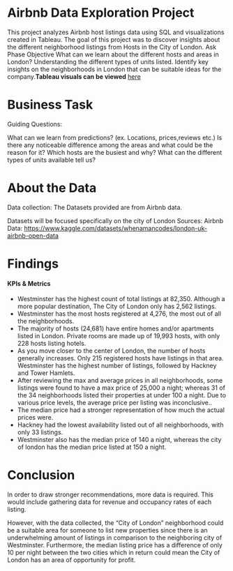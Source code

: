 # Airbnb Data Exploration Project
This project analyzes Airbnb host listings data using SQL and visualizations created in Tableau. The goal of this project was to discover insights about the different neighborhood listings from Hosts in the City of London. Ask Phase Objective What can we learn about the different hosts and areas in London? Understanding the different types of units listed. Identify key insights on the neighborhoods in London that can be suitable ideas for the company.**Tableau visuals can be viewed** [here](https://public.tableau.com/app/profile/giankarlo.alvarado/viz/AirbnbCityofLondon/AirbnbdetailsofLondon#2) 
# Business Task
Guiding Questions:

What can we learn from predictions? (ex. Locations, prices,reviews etc.)
Is there any noticeable difference among the areas and what could be the reason for it?
Which hosts are the busiest and why?
What can the different types of units available tell us?
# About the Data
Data collection: The Datasets provided are from Airbnb data.

Datasets will be focused specifically on the city of London Sources: Airbnb Data: https://www.kaggle.com/datasets/whenamancodes/london-uk-airbnb-open-data 
# Findings
#### KPIs & Metrics
- Westminster has the highest count of total listings at 82,350. Although a more popular destination, The City of London only has 2,562 listings.
- Westminster has the most hosts registered at 4,276, the most out of all the neighborhoods.
- The majority of hosts (24,681) have entire homes and/or apartments listed in London. Private rooms are made up of 19,993 hosts, with only 228 hosts listing hotels.
- As you move closer to the center of London, the number of hosts generally increases. Only 215 registered hosts have listings in that area. Westminster has the highest number of listings, followed by Hackney and Tower Hamlets.
- After reviewing the max and average prices in all neighborhoods, some listings were found to have a max price of 25,000 a night; whereas 31 of the 34 neighborhoods listed their properties at under 100 a night. Due to various price levels, the average price per listing was inconclusive..
- The median price had a stronger representation of how much the actual prices were.
- Hackney had the lowest availability listed out of all neighborhoods, with only 33 listings.
- Westminster also has the median price of 140 a night, whereas the city of london has the median price listed at 150 a night.
# Conclusion
In order to draw stronger recommendations, more data is required. This would include gathering data for revenue and occupancy rates of each listing.

However, with the data collected, the “City of London” neighborhood could be a suitable area for someone to list new properties since there is an underwhelming amount of listings in comparison to the neighboring city of Westminster. Furthermore, the median listing price has a difference of only 10 per night between the two cities which in return could mean the City of London has an area of opportunity for profit.

